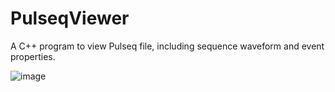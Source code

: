 # PulseqViewer
A C++ program to view Pulseq file, including sequence waveform and event properties.

![image](https://github.com/user-attachments/assets/b44bc9e0-be2b-4be8-8868-094a92fe16e8)
